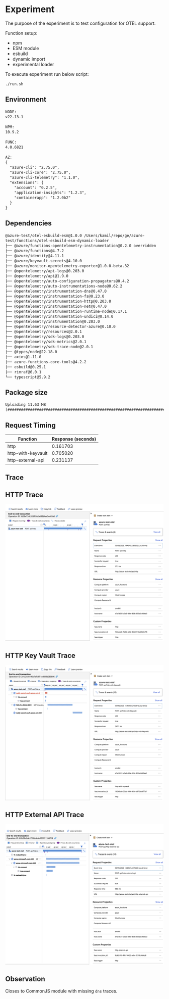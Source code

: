 # Experiment

The purpose of the experiment is to test configuration for OTEL support.

Function setup:
- npm
- ESM module
- esbuild
- dynamic import
- experimental loader

To execute experiment run below script:
```shell
./run.sh
```

## Environment

```text
NODE:
v22.13.1

NPM:
10.9.2

FUNC:
4.0.6821

AZ:
{
  "azure-cli": "2.75.0",
  "azure-cli-core": "2.75.0",
  "azure-cli-telemetry": "1.1.0",
  "extensions": {
    "account": "0.2.5",
    "application-insights": "1.2.3",
    "containerapp": "1.2.0b2"
  }
}
```

## Dependencies

```text
@azure-test/otel-esbuild-esm@1.0.0 /Users/kamil/repo/ge/azure-test/functions/otel-esbuild-esm-dynamic-loader
├── @azure/functions-opentelemetry-instrumentation@0.2.0 overridden
├── @azure/functions@4.7.2
├── @azure/identity@4.11.1
├── @azure/keyvault-secrets@4.10.0
├── @azure/monitor-opentelemetry-exporter@1.0.0-beta.32
├── @opentelemetry/api-logs@0.203.0
├── @opentelemetry/api@1.9.0
├── @opentelemetry/auto-configuration-propagators@0.4.2
├── @opentelemetry/auto-instrumentations-node@0.62.2
├── @opentelemetry/instrumentation-dns@0.47.0
├── @opentelemetry/instrumentation-fs@0.23.0
├── @opentelemetry/instrumentation-http@0.203.0
├── @opentelemetry/instrumentation-net@0.47.0
├── @opentelemetry/instrumentation-runtime-node@0.17.1
├── @opentelemetry/instrumentation-undici@0.14.0
├── @opentelemetry/instrumentation@0.203.0
├── @opentelemetry/resource-detector-azure@0.10.0
├── @opentelemetry/resources@2.0.1
├── @opentelemetry/sdk-logs@0.203.0
├── @opentelemetry/sdk-metrics@2.0.1
├── @opentelemetry/sdk-trace-node@2.0.1
├── @types/node@22.18.0
├── axios@1.11.0
├── azure-functions-core-tools@4.2.2
├── esbuild@0.25.1
├── rimraf@6.0.1
└── typescript@5.9.2

```
## Package size

```text
Uploading 11.63 MB [##############################################################################]
```

## Request Timing

| Function | Response (seconds) |
|---|---|
| http | 0.161703 |
| http-with-keyvault | 0.705020 |
| http-external-api | 0.231137 |

## Trace

## HTTP Trace

![HTTP](assets/http.png)

## HTTP Key Vault Trace

![HTTP Key Vault](assets/http-with-keyvault.png)

## HTTP External API Trace

![HTTP External API](assets/http-external-api.png)

## Observation

Closes to CommonJS module with missing `dns` traces.
